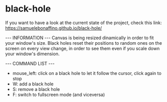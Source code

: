# black-hole

If you want to have a look at the current state of the project, check this link: https://samuelebonaffino.github.io/black-hole/

--- INFORMATION ---
Canvas is being resized dinamically in order to fit your window's size. Black holes reset their positions to random ones on the screen on every view change, in order to see them even if you scale down your window's dimension.

--- COMMAND LIST ---
- mouse_left: click on a black hole to let it follow the cursor, click again to stop
- W: add a black hole
- S: remove a black hole
- F: switch to fullscreen mode (and viceversa)
